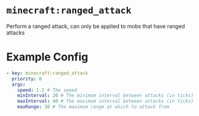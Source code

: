 # `minecraft:ranged_attack`

Perform a ranged attack, can only be applied to mobs that have ranged attacks

# Example Config
```yaml
- key: minecraft:ranged_attack
  priority: 0
  args:
    speed: 1.2 # The speed
    minInterval: 20 # The minimum interval between attacks (in ticks)
    maxInterval: 40 # The maximum interval between attacks (in ticks)
    maxRange: 30 # The maximum range at which to attack from
```